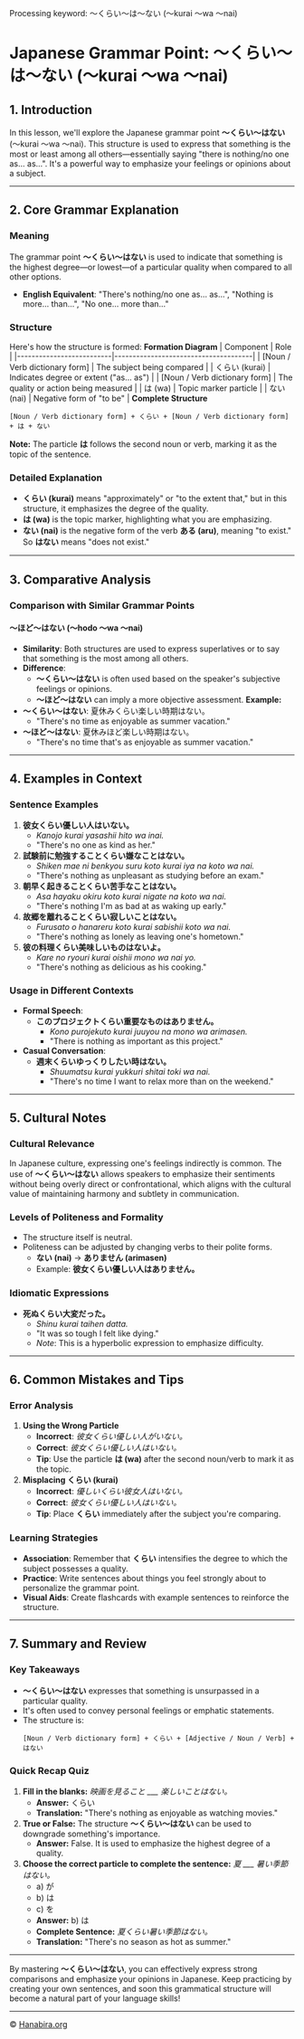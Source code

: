 Processing keyword: ～くらい～は～ない (〜kurai 〜wa 〜nai)
# Japanese Grammar Point: ～くらい～は～ない (〜kurai 〜wa 〜nai)

## 1. Introduction
In this lesson, we'll explore the Japanese grammar point **～くらい～はない** (〜kurai 〜wa 〜nai). This structure is used to express that something is the most or least among all others—essentially saying "there is nothing/no one as... as...". It's a powerful way to emphasize your feelings or opinions about a subject.

---
## 2. Core Grammar Explanation
### Meaning
The grammar point **～くらい～はない** is used to indicate that something is the highest degree—or lowest—of a particular quality when compared to all other options.
- **English Equivalent**: "There's nothing/no one as... as...", "Nothing is more... than...", "No one... more than..."
### Structure
Here's how the structure is formed:
**Formation Diagram**
| Component                | Role                                 |
|--------------------------|--------------------------------------|
| [Noun / Verb dictionary form] | The subject being compared        |
| くらい (kurai)            | Indicates degree or extent ("as... as") |
| [Noun / Verb dictionary form] | The quality or action being measured |
| は (wa)                  | Topic marker particle                |
| ない (nai)               | Negative form of "to be"             |
**Complete Structure**
```
[Noun / Verb dictionary form] + くらい + [Noun / Verb dictionary form] + は + ない
```
**Note:** The particle **は** follows the second noun or verb, marking it as the topic of the sentence.
### Detailed Explanation
- **くらい (kurai)** means "approximately" or "to the extent that," but in this structure, it emphasizes the degree of the quality.
- **は (wa)** is the topic marker, highlighting what you are emphasizing.
- **ない (nai)** is the negative form of the verb **ある (aru)**, meaning "to exist." So **はない** means "does not exist."
---
## 3. Comparative Analysis
### Comparison with Similar Grammar Points
#### ～ほど～はない (〜hodo 〜wa 〜nai)
- **Similarity**: Both structures are used to express superlatives or to say that something is the most among all others.
- **Difference**:
  - **～くらい～はない** is often used based on the speaker's subjective feelings or opinions.
  - **～ほど～はない** can imply a more objective assessment.
**Example:**
- **～くらい～はない**: 夏休みくらい楽しい時期はない。
  - "There's no time as enjoyable as summer vacation."
- **～ほど～はない**: 夏休みほど楽しい時期はない。
  - "There's no time that's as enjoyable as summer vacation."
---
## 4. Examples in Context
### Sentence Examples
1. **彼女くらい優しい人はいない。**
   - *Kanojo kurai yasashii hito wa inai.*
   - "There's no one as kind as her."
2. **試験前に勉強することくらい嫌なことはない。**
   - *Shiken mae ni benkyou suru koto kurai iya na koto wa nai.*
   - "There's nothing as unpleasant as studying before an exam."
3. **朝早く起きることくらい苦手なことはない。**
   - *Asa hayaku okiru koto kurai nigate na koto wa nai.*
   - "There's nothing I'm as bad at as waking up early."
4. **故郷を離れることくらい寂しいことはない。**
   - *Furusato o hanareru koto kurai sabishii koto wa nai.*
   - "There's nothing as lonely as leaving one's hometown."
5. **彼の料理くらい美味しいものはないよ。**
   - *Kare no ryouri kurai oishii mono wa nai yo.*
   - "There's nothing as delicious as his cooking."
### Usage in Different Contexts
- **Formal Speech**:
  - **このプロジェクトくらい重要なものはありません。**
    - *Kono purojekuto kurai juuyou na mono wa arimasen.*
    - "There is nothing as important as this project."
- **Casual Conversation**:
  - **週末くらいゆっくりしたい時はない。**
    - *Shuumatsu kurai yukkuri shitai toki wa nai.*
    - "There's no time I want to relax more than on the weekend."
---
## 5. Cultural Notes
### Cultural Relevance
In Japanese culture, expressing one's feelings indirectly is common. The use of **～くらい～はない** allows speakers to emphasize their sentiments without being overly direct or confrontational, which aligns with the cultural value of maintaining harmony and subtlety in communication.
### Levels of Politeness and Formality
- The structure itself is neutral.
- Politeness can be adjusted by changing verbs to their polite forms.
  - **ない (nai)** → **ありません (arimasen)**
  - Example: **彼女くらい優しい人はありません。**
### Idiomatic Expressions
- **死ぬくらい大変だった。**
  - *Shinu kurai taihen datta.*
  - "It was so tough I felt like dying."
  - *Note*: This is a hyperbolic expression to emphasize difficulty.
---
## 6. Common Mistakes and Tips
### Error Analysis
1. **Using the Wrong Particle**
   - **Incorrect**: *彼女くらい優しい人がいない。*
   - **Correct**: *彼女くらい優しい人はいない。*
   - **Tip**: Use the particle **は (wa)** after the second noun/verb to mark it as the topic.
2. **Misplacing くらい (kurai)**
   - **Incorrect**: *優しいくらい彼女人はいない。*
   - **Correct**: *彼女くらい優しい人はいない。*
   - **Tip**: Place **くらい** immediately after the subject you're comparing.
### Learning Strategies
- **Association**: Remember that **くらい** intensifies the degree to which the subject possesses a quality.
- **Practice**: Write sentences about things you feel strongly about to personalize the grammar point.
- **Visual Aids**: Create flashcards with example sentences to reinforce the structure.
---
## 7. Summary and Review
### Key Takeaways
- **～くらい～はない** expresses that something is unsurpassed in a particular quality.
- It's often used to convey personal feelings or emphatic statements.
- The structure is:
  ```
  [Noun / Verb dictionary form] + くらい + [Adjective / Noun / Verb] + はない
  ```
### Quick Recap Quiz
1. **Fill in the blanks:** *映画を見ること ___ 楽しいことはない。*
   - **Answer:** くらい
   - **Translation:** "There's nothing as enjoyable as watching movies."
2. **True or False:** The structure **～くらい～はない** can be used to downgrade something's importance.
   - **Answer:** False. It is used to emphasize the highest degree of a quality.
3. **Choose the correct particle to complete the sentence:** *夏 ___ 暑い季節はない。*
   - a) が
   - b) は
   - c) を
   - **Answer:** b) は
   - **Complete Sentence:** *夏くらい暑い季節はない。*
   - **Translation:** "There's no season as hot as summer."
---
By mastering **～くらい～はない**, you can effectively express strong comparisons and emphasize your opinions in Japanese. Keep practicing by creating your own sentences, and soon this grammatical structure will become a natural part of your language skills!

---

© [Hanabira.org](https://hanabira.org)
